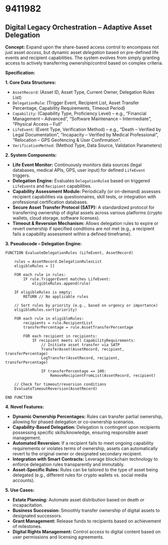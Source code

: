 # 9411982

## Digital Legacy Orchestration – Adaptive Asset Delegation

**Concept:** Expand upon the share-based access control to encompass not just asset *access*, but dynamic asset *delegation* based on pre-defined life events and recipient capabilities. The system evolves from simply granting access to actively transferring ownership/control based on complex criteria.

**Specification:**

**1. Core Data Structures:**

*   `AssetRecord`:  (Asset ID, Asset Type, Current Owner, Delegation Rules List)
*   `DelegationRule`: (Trigger Event, Recipient List, Asset Transfer Percentage, Capability Requirements, Timeout Period)
*   `Capability`: (Capability Type, Proficiency Level) – e.g., “Financial Management – Advanced”, “Software Maintenance – Intermediate”, “Physical Access – Full”
*   `LifeEvent`: (Event Type, Verification Method) – e.g., “Death – Verified by Legal Documentation”, “Incapacity – Verified by Medical Professional”, “Relocation – GPS Geofencing & User Confirmation”.
*   `VerificationMethod`: (Method Type, Data Source, Validation Parameters)

**2. System Components:**

*   **Life Event Monitor:**  Continuously monitors data sources (legal databases, medical APIs, GPS, user input) for defined `LifeEvent` triggers.
*   **Delegation Engine:**  Evaluates `DelegationRule`s based on triggered `LifeEvent`s and `Recipient` capabilities.
*   **Capability Assessment Module:** Periodically (or on-demand) assesses recipient capabilities via questionnaires, skill tests, or integration with professional certification databases.
*   **Secure Asset Transfer Protocol (SATP):** A standardized protocol for transferring ownership of digital assets across various platforms (crypto wallets, cloud storage, software licenses).
*   **Timeout & Reversion Mechanism:** Allows delegation rules to expire or revert ownership if specified conditions are not met (e.g., a recipient fails a capability assessment within a defined timeframe).

**3. Pseudocode – Delegation Engine:**

```
FUNCTION EvaluateDelegationRules (LifeEvent, AssetRecord)

    rules = AssetRecord.DelegationRulesList
    eligibleRules = []

    FOR each rule in rules:
        IF rule.TriggerEvent matches LifeEvent:
            eligibleRules.append(rule)

    IF eligibleRules is empty:
        RETURN // No applicable rules

    // Sort rules by priority (e.g., based on urgency or importance)
    eligibleRules.sort(priority)

    FOR each rule in eligibleRules:
        recipients = rule.RecipientList
        transferPercentage = rule.AssetTransferPercentage

        FOR each recipient in recipients:
            IF recipient meets all CapabilityRequirements:
                // Initiate asset transfer via SATP
                TransferAsset(AssetRecord, recipient, transferPercentage)
                LogTransfer(AssetRecord, recipient, transferPercentage)
                
                IF transferPercentage == 100:
                    RemoveRecipientFromList(AssetRecord, recipient)

    // Check for timeout/reversion conditions
    EvaluateTimeoutReversion(AssetRecord)

END FUNCTION
```

**4. Novel Features:**

*   **Dynamic Ownership Percentages:** Rules can transfer partial ownership, allowing for phased delegation or co-ownership scenarios.
*   **Capability-Based Delegation:** Delegation is contingent upon recipients possessing specific skills/knowledge, ensuring responsible asset management.
*   **Automated Reversion:**  If a recipient fails to meet ongoing capability requirements or violates terms of ownership, assets can automatically revert to the original owner or designated secondary recipient.
*   **Integration with Smart Contracts:**  Leverage blockchain technology to enforce delegation rules transparently and immutably.
*   **Asset-Specific Rules:**  Rules can be tailored to the type of asset being delegated (e.g., different rules for crypto wallets vs. social media accounts).

**5. Use Cases:**

*   **Estate Planning:** Automate asset distribution based on death or incapacitation.
*   **Business Succession:**  Smoothly transfer ownership of digital assets to designated successors.
*   **Grant Management:**  Release funds to recipients based on achievement of milestones.
*   **Digital Rights Management:**  Control access to digital content based on user permissions and licensing agreements.